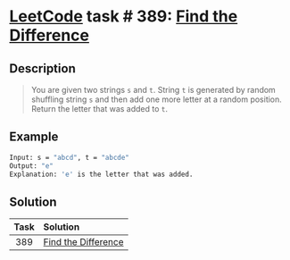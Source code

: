 # [LeetCode][leetcode] task # 389: [Find the Difference][task]

Description
-----------

> You are given two strings `s` and `t`. String `t` is generated by random
> shuffling string `s` and then add one more letter at a random position.
> Return the letter that was added to `t`.

Example
-------

```sh
Input: s = "abcd", t = "abcde"
Output: "e"
Explanation: 'e' is the letter that was added.
```

Solution
--------

| Task | Solution                        |
|:----:|:--------------------------------|
| 389  | [Find the Difference][solution] |


[leetcode]: <http://leetcode.com/>
[task]: <https://leetcode.com/problems/find-the-difference/>
[solution]: <https://github.com/wellaxis/witalis-jkit/blob/main/module/tasks/src/main/java/com/witalis/jkit/tasks/core/task/leetcode/h4/p389/option/Practice.java>
